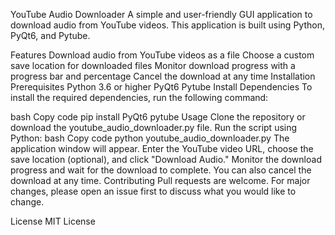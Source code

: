 YouTube Audio Downloader
A simple and user-friendly GUI application to download audio from YouTube videos. This application is built using Python, PyQt6, and Pytube.

Features
Download audio from YouTube videos as a file
Choose a custom save location for downloaded files
Monitor download progress with a progress bar and percentage
Cancel the download at any time
Installation
Prerequisites
Python 3.6 or higher
PyQt6
Pytube
Install Dependencies
To install the required dependencies, run the following command:

bash
Copy code
pip install PyQt6 pytube
Usage
Clone the repository or download the youtube_audio_downloader.py file.
Run the script using Python:
bash
Copy code
python youtube_audio_downloader.py
The application window will appear. Enter the YouTube video URL, choose the save location (optional), and click "Download Audio."
Monitor the download progress and wait for the download to complete. You can also cancel the download at any time.
Contributing
Pull requests are welcome. For major changes, please open an issue first to discuss what you would like to change.

License
MIT License

